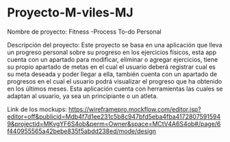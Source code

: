 # Proyecto-M-viles-MJ

Nombre de proyecto: Fitness -Process To-do Personal

Descripción del proyecto:
Este proyecto se basa en una aplicación que lleva un progreso personal sobre su progreso en los ejercicios físicos, esta app cuenta con un apartado para modificar, eliminar o agregar ejercicios, tiene su propio apartado de metas en el cual el usuario deberá registrar cual es su meta deseada y poder llegar a ella, también cuenta con un apartado de progresos en el cual el usuario podrá visualizar el progreso que ha obtenido en los últimos meses. 
Esta aplicación cuenta con herramientas las cuales se adaptan al usuario, ya sea un principiante o un atleta.


Link de los mockups:
https://wireframepro.mockflow.com/editor.jsp?editor=off&publicid=Mdb4f7d1ee231c5b8c947bfd5eba4fba41728075915949&projectid=MKvgYF6S4ob&perm=Owner&space=MCtV4A6S4ob#/page/6f440955565a42bebe835f5abdd238ed/mode/design
